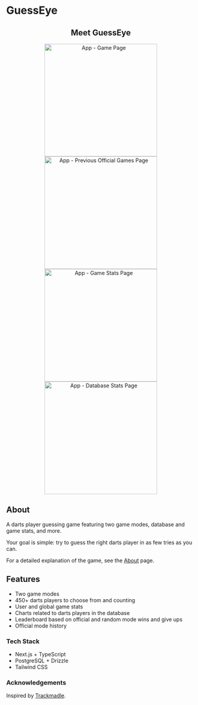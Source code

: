 # GuessEye

<h2 align="center">Meet GuessEye</h2>

<p align="center">
  <img src="https://res.cloudinary.com/dvhkp9wc6/image/upload/v1755014369/guesseye/1_v4dhob.png" width="300" height="300" title="App - Game Page">
  <img src="https://res.cloudinary.com/dvhkp9wc6/image/upload/v1755014370/guesseye/2_iyqctr.png" width="300" height="300" title="App - Previous Official Games Page">
  <img src="https://res.cloudinary.com/dvhkp9wc6/image/upload/v1755014370/guesseye/3_kvz2oa.png" width="300" height="300" title="App - Game Stats Page">
  <img src="https://res.cloudinary.com/dvhkp9wc6/image/upload/v1755014371/guesseye/4_lhkfeb.png" width="300" height="300" title="App - Database Stats Page">
</p>

## About

A darts player guessing game featuring two game modes, database and game stats, and more.

Your goal is simple: try to guess the right darts player in as few tries as you can.

For a detailed explanation of the game, see the [About](https://www.guesseye.com/about) page.

## Features

- Two game modes
- 450+ darts players to choose from and counting
- User and global game stats
- Charts related to darts players in the database
- Leaderboard based on official and random mode wins and give ups
- Official mode history

### Tech Stack

- Next.js + TypeScript
- PostgreSQL + Drizzle
- Tailwind CSS

### Acknowledgements

Inspired by [Trackmadle](https://trackmadle.gearfive.org/).
